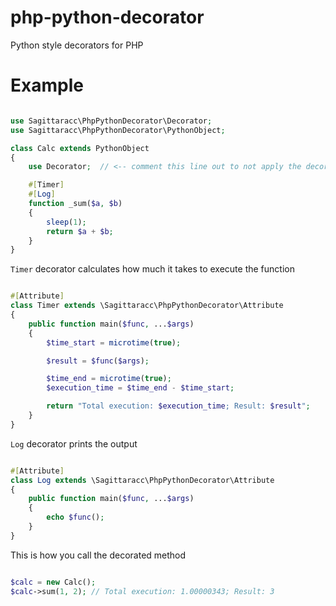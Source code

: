# php-python-decorator
Python style decorators for PHP

# Example
```php

use Sagittaracc\PhpPythonDecorator\Decorator;
use Sagittaracc\PhpPythonDecorator\PythonObject;

class Calc extends PythonObject
{
    use Decorator;  // <-- comment this line out to not apply the decorators

    #[Timer]
    #[Log]
    function _sum($a, $b)
    {
        sleep(1);
        return $a + $b;
    }
}
```
`Timer` decorator calculates how much it takes to execute the function
```php

#[Attribute]
class Timer extends \Sagittaracc\PhpPythonDecorator\Attribute
{
    public function main($func, ...$args)
    {
        $time_start = microtime(true);

        $result = $func($args);

        $time_end = microtime(true);
        $execution_time = $time_end - $time_start;

        return "Total execution: $execution_time; Result: $result";
    }
}
```
`Log` decorator prints the output
```php

#[Attribute]
class Log extends \Sagittaracc\PhpPythonDecorator\Attribute
{
    public function main($func, ...$args)
    {
        echo $func();
    }
}
```
This is how you call the decorated method
```php

$calc = new Calc();
$calc->sum(1, 2); // Total execution: 1.00000343; Result: 3

```
